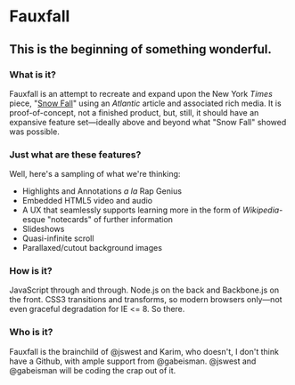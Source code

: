 # Fauxfall
## This is the beginning of something wonderful.

### What is it?
Fauxfall is an attempt to recreate and expand upon the New York _Times_ piece, "[Snow Fall](http://www.nytimes.com/projects/2012/snow-fall/#/?part=tunnel-creek)" using an _Atlantic_ article and associated rich media. It is proof-of-concept, not a finished product, but, still, it should have an expansive feature set—ideally above and beyond what "Snow Fall" showed was possible.

### Just what are these features?
Well, here's a sampling of what we're thinking:
- Highlights and Annotations _a la_ Rap Genius
- Embedded HTML5 video and audio
- A UX that seamlessly supports learning more in the form of _Wikipedia_-esque "notecards" of further information
- Slideshows
- Quasi-infinite scroll
- Parallaxed/cutout background images

### How is it?
JavaScript through and through. Node.js on the back and Backbone.js on the front. CSS3 transitions and transforms, so modern browsers only—not even graceful degradation for IE <= 8. So there. 

### Who is it?
Fauxfall is the brainchild of @jswest and Karim, who doesn't, I don't think have a Github, with ample support from @gabeisman. @jswest and @gabeisman will be coding the crap out of it.